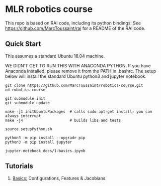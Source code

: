 # MLR robotics course

This repo is based on RAI code, including its python bindings. See https://github.com/MarcToussaint/rai for a README of the RAI code.

## Quick Start

This assumes a standard Ubuntu 16.04 machine.

WE DIDN'T GET TO RUN THIS WITH ANACONDA PYTHON. If you have Anaconda
installed, please remove it from the PATH in .bashrc. The setup below will
install the standard Ubuntu python3 and jupyter notebook.

```
git clone https://github.com/MarcToussaint/robotics-course.git
cd robotics-course

git submodule init
git submodule update

make -j1 initUbuntuPackages  # calls sudo apt-get install; you can always interrupt
make -j4                     # builds libs and tests

source setupPython.sh

python3 -m pip install --upgrade pip
python3 -m pip install jupyter

jupyter-notebook docs/1-basics.ipynb 
```

## Tutorials

1. [Basics:](docs/1-basics.ipynb) Configurations, Features & Jacobians




